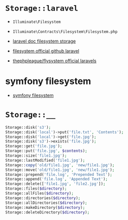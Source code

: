 
# `Storage::laravel`

* `Illuminate\Filesystem`
* `Illuminate\Contracts\Filesystem\Filesystem.php`
* [laravel doc filesystem storage](https://laravel.com/docs/5.7/filesystem)

* [ filesystem official github laravel](https://github.com/laravel/framework/blob/5.7/src/Illuminate/Filesystem/Filesystem.php)

* [thephpleague/flysystem official laravels](https://github.com/thephpleague/flysystem)

# symfony filesystem

* [symfony filesystem](https://symfony.com/doc/current/components/filesystem.html)


# `Storage::__`

```php
Storage::disk('s3');
Storage::disk('local')->put('file.txt', 'Contents');
Storage::disk('local')->get('file.jpg');
Storage::disk('s3')->exists('file.jpg');
Storage::get('file.jpg');
Storage::put('file.jpg', $contents);
Storage::size('file1.jpg');
Storage::lastModified('file1.jpg');
Storage::copy('old/file1.jpg', 'new/file1.jpg');
Storage::move('old/file1.jpg', 'new/file1.jpg');
Storage::prepend('file.log', 'Prepended Text');
Storage::append('file.log', 'Appended Text');
Storage::delete(['file1.jpg', 'file2.jpg']);
Storage::files($directory);
Storage::allFiles($directory);
Storage::directories($directory);
Storage::allDirectories($directory);
Storage::makeDirectory($directory);
Storage::deleteDirectory($directory);
```
